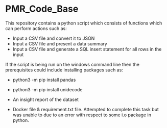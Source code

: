 # PMR_Code_Base
This repository contains a python script which consists of functions which can perform actions such as:
-	Input a CSV file and convert it to JSON
-	Input a CSV file and present a data summary
-	Input a CSV file and generate a SQL insert statement for all rows in the input

If the script is being run on the windows command line then the prerequisites could include installing packages such as:
- python3 -m pip install pandas
- python3 -m pip install unidecode

- An insight report of the dataset
- Docker file & requirement.txt file. Attempted to complete this task but was unable to due to an error with respect to some i.o package in python.
